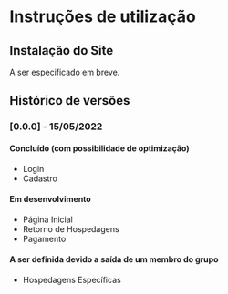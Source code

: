 # Instruções de utilização

## Instalação do Site

A ser especificado em breve.

## Histórico de versões

### [0.0.0] - 15/05/2022
#### Concluído (com possibilidade de optimização)
- Login
- Cadastro

#### Em desenvolvimento
- Página Inicial
- Retorno de Hospedagens
- Pagamento

#### A ser definida devido a saída de um membro do grupo
- Hospedagens Específicas

